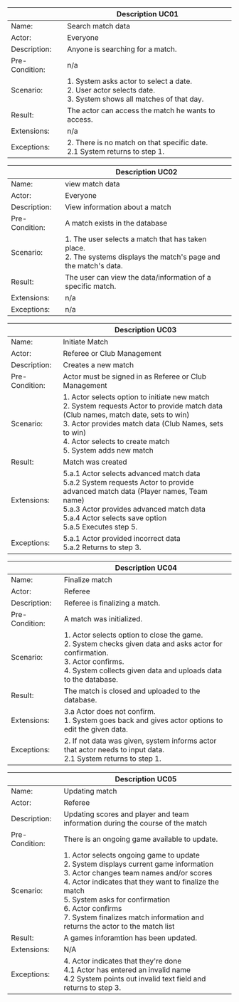 
|                | Description UC01                                                 |
| -------------- | ------------------------------------------------------------ |
| Name:          | Search match data                                              |
| Actor:         | Everyone
| Description:   | Anyone is searching for a match.                                |
| Pre-Condition: | n/a                                   |
| Scenario:      | 1. System asks actor to select a date.<br />2. User actor selects date.<br />3. System shows all matches of that day.	|
| Result:        | The actor can access the match he wants to access.                  |
| Extensions:    | n/a
| Exceptions:    | 2. There is no match on that specific date. <br />2.1 System returns to step 1. |


|                 | Description UC02                                          
|-----------------|-------------------
| Name:           | view match data 
| Actor:          | Everyone
| Description:    | View information about a match
| Pre-Condition:  | A match exists in the database
| Scenario:       | 1. The user selects a match that has taken place.</br>2. The systems displays the match's page and the match's data.
| Result:         | The user can view the data/information of a specific match. 
| Extensions:     | n/a
| Exceptions:     | n/a

|                 | Description UC03           |                               
|-----------------|-------------------|
| Name:           | Initiate Match |
| Actor:          | Referee or Club Management |
| Description:    | Creates a new match |
| Pre-Condition:  | Actor must be signed in as Referee or Club Management |
| Scenario:       | 1. Actor selects option to initiate new match  <br />2. System requests Actor to provide match data (Club names, match date, sets to win) <br />3. Actor provides match data (Club Names, sets to win) <br />4. Actor selects to create match <br />5. System adds new match |
| Result:         | Match was created |
| Extensions:     | 5.a.1 Actor selects advanced match data <br />5.a.2 System requests Actor to provide advanced match data (Player names, Team name) <br />5.a.3 Actor provides advanced match data <br />5.a.4 Actor selects save option <br />5.a.5 Executes step 5. |
| Exceptions:     | 5.a.1 Actor provided incorrect data <br />5.a.2 Returns to step 3. |

|                 | Description UC04                                          
|-----------------|-------------------
| Name:           | Finalize match
| Actor:          | Referee
| Description:    | Referee is finalizing a match.
| Pre-Condition:  | A match was initialized.
| Scenario:       | 1. Actor selects option to close the game. <br />2. System checks given data and asks actor for confirmation. <br />3. Actor confirms. <br />4. System collects given data and uploads data to the database.
| Result:         | The match is closed and uploaded to the database.
| Extensions:     | 3.a Actor does not confirm. <br />1. System goes back and gives actor options to edit the given data.
| Exceptions:     | 2. If not data was given, system informs actor that actor needs to input data. <br />2.1 System returns to step 1.

|                 | Description UC05                                          
|-----------------|-------------------
| Name:           | Updating match
| Actor:          | Referee
| Description:    | Updating scores and player and team information during the course of the match
| Pre-Condition:  | There is an ongoing game available to update.
| Scenario:       | 1. Actor selects ongoing game to update <br> 2. System displays current game information <br> 3. Actor changes team names and/or scores <br> 4. Actor indicates that they want to finalize the match <br> 5. System asks for confirmation <br> 6. Actor confirms <br> 7. System finalizes match information and returns the actor to the match list
| Result:         | A games inforamtion has been updated.
| Extensions:     | N/A
| Exceptions:     | 4. Actor indicates that they're done<br>4.1 Actor has entered an invalid name<br>4.2 System points out invalid text field and returns to step 3.
